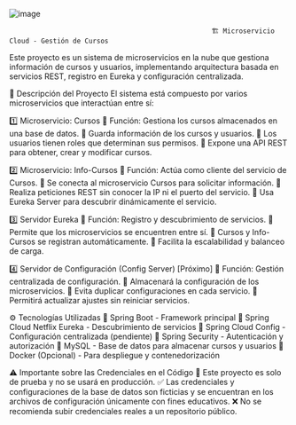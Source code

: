 ![image](https://github.com/user-attachments/assets/d22c87af-579d-4a9e-8a1a-9c365f608fe9)

                                                       
                                                       
                                                       
                                                       🏗️ Microservicio Cloud - Gestión de Cursos


Este proyecto es un sistema de microservicios en la nube que gestiona información de cursos y usuarios, implementando arquitectura basada en servicios REST, registro en Eureka y configuración centralizada.

📌 Descripción del Proyecto
El sistema está compuesto por varios microservicios que interactúan entre sí:

1️⃣ Microservicio: Cursos
📌 Función: Gestiona los cursos almacenados en una base de datos.
🔹 Guarda información de los cursos y usuarios.
🔹 Los usuarios tienen roles que determinan sus permisos.
🔹 Expone una API REST para obtener, crear y modificar cursos.


2️⃣ Microservicio: Info-Cursos
📌 Función: Actúa como cliente del servicio de Cursos.
🔹 Se conecta al microservicio Cursos para solicitar información.
🔹 Realiza peticiones REST sin conocer la IP ni el puerto del servicio.
🔹 Usa Eureka Server para descubrir dinámicamente el servicio.


3️⃣ Servidor Eureka
📌 Función: Registro y descubrimiento de servicios.
🔹 Permite que los microservicios se encuentren entre sí.
🔹 Cursos y Info-Cursos se registran automáticamente.
🔹 Facilita la escalabilidad y balanceo de carga.


4️⃣ Servidor de Configuración (Config Server) [Próximo]
📌 Función: Gestión centralizada de configuración.
🔹 Almacenará la configuración de los microservicios.
🔹 Evita duplicar configuraciones en cada servicio.
🔹 Permitirá actualizar ajustes sin reiniciar servicios.


⚙️ Tecnologías Utilizadas
🔹 Spring Boot - Framework principal
🔹 Spring Cloud Netflix Eureka - Descubrimiento de servicios
🔹 Spring Cloud Config - Configuración centralizada (pendiente)
🔹 Spring Security - Autenticación y autorización
🔹 MySQL - Base de datos para almacenar cursos y usuarios
🔹 Docker (Opcional) - Para despliegue y contenedorización


⚠️ Importante sobre las Credenciales en el Código
🚨 Este proyecto es solo de prueba y no se usará en producción.
✅ Las credenciales y configuraciones de la base de datos son ficticias y se encuentran en los archivos de configuración únicamente con fines educativos.
❌ No se recomienda subir credenciales reales a un repositorio público.





